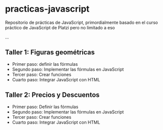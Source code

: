 # practicas-javascript
Repositorio de prácticas de JavaScript, primordialmente basado en el curso práctico de JavaScript de Platzi pero no limitado a eso

...

## Taller 1: Figuras geométricas

- Primer paso: definir las fórmulas
- Segundo paso: Implementar las fórmulas en JavaScript
- Tercer paso: Crear funciones
- Cuarto paso: Integrar JavaScript con HTML

## Taller 2: Precios y Descuentos

- Primer paso: Definir las fórmulas
- Segundo paso: Implementar las fórmulas en JavaScript
- Tercer paso: Crear funciones
- Cuarto paso: Integrar JavaScript con HTML

